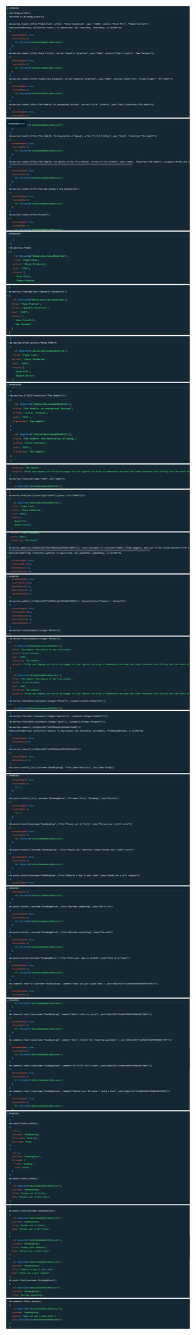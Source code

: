 <img src="ss1.jpeg">
<img src="ss2.jpeg">
<img src="ss3.png">
<img src="ss7.png">
<img src="ss9.png">
<img src="ss11.png">
<img src="12.jpg">
<img src="13.jpg">
<img src="14.jpg">
<img src="15.jpg">
<img src="16.jpg">
<img src="17.jpg">
<img src="18.jpg">
<img src="ss19.png">
<img src="ss20.png">
<img src="21.jpg">
<img src="23.jpg">
<img src="24.jpg">
<img src=" ">
